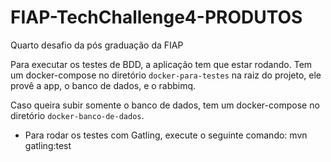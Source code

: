 # FIAP-TechChallenge4-PRODUTOS

Quarto desafio da pós graduação da FIAP

Para executar os testes de BDD, a aplicação tem que estar rodando. Tem um docker-compose no diretório `docker-para-testes` na raiz do projeto, ele provê a app, o banco de dados, e o rabbimq.

Caso queira subir somente o banco de dados, tem um docker-compose no diretório `docker-banco-de-dados`.

- Para rodar os testes com Gatling, execute o seguinte comando: mvn gatling:test